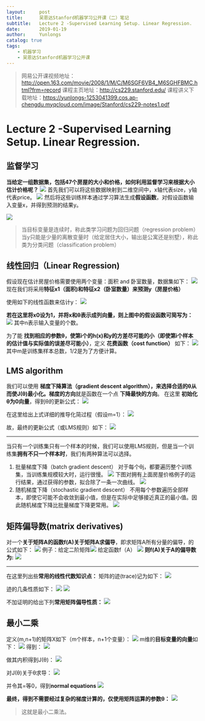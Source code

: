 ```yaml
---
layout:     post
title:      吴恩达Stanford机器学习公开课（二）笔记
subtitle:   Lecture 2 -Supervised Learning Setup. Linear Regression.
date:       2019-01-19
author:     Yunlongs
catalog: true
tags:
    - 机器学习
    - 吴恩达Stanford机器学习公开课
---
```


>网易公开课视频地址：http://open.163.com/movie/2008/1/M/C/M6SGF6VB4_M6SGHFBMC.html?frm=record
课程主页地址：http://cs229.stanford.edu/
课程讲义下载地址：https://yunlongs-1253041399.cos.ap-chengdu.myqcloud.com/image/Stanford/cs229-notes1.pdf


# Lecture 2 -Supervised Learning Setup. Linear Regression.

## 监督学习
**当给定一组数据集，包括47个房屋的大小和价格，如何利用监督学习来根据大小估计价格呢？**
![](https://yunlongs-1253041399.cos.ap-chengdu.myqcloud.com/image/Stanford/lecture-2-1.jpg)
首先我们可以将这些数据映射到二维空间中，x轴代表size，y轴代表price。
![](https://yunlongs-1253041399.cos.ap-chengdu.myqcloud.com/image/Stanford/lecture-2-2.jpg)
然后将这些训练样本通过学习算法生成**假设函数**，对假设函数输入变量x，并得到预测的结果y。

![](https://yunlongs-1253041399.cos.ap-chengdu.myqcloud.com/image/Stanford/lecture-2-3.jpg)

>当目标变量是连续时，称此类学习问题为回归问题（regression problem）
当y只能是少量的离散变量时（给定居住大小，输出是公寓还是别墅），称此类为分类问题（classification problem）

## 线性回归（Linear Regression)
假设现在估计房屋价格需要使用两个变量：面积 and 卧室数量，数据集如下：
![](https://yunlongs-1253041399.cos.ap-chengdu.myqcloud.com/image/Stanford/lecture-2-4.jpg)
现在我们将采用**特征x1（面积)和特征x2（卧室数量）来预测y（房屋价格）**

使用如下的线性函数来估计y：
![](https://yunlongs-1253041399.cos.ap-chengdu.myqcloud.com/image/Stanford/lecture-2-5.jpg)

**若在这里将x0设为1，并将x和θ表示成列向量，则上图中的假设函数可简写为：**
![](https://yunlongs-1253041399.cos.ap-chengdu.myqcloud.com/image/Stanford/lecture-2-6.jpg)
其中n表示输入变量的个数。

为了能 **找到相应的参数θ，使第i个的h(x)和y的方差尽可能的小（即使第i个样本的估计值与实际值的误差尽可能小）**，定义 **花费函数（cost function）** 如下：
![](https://yunlongs-1253041399.cos.ap-chengdu.myqcloud.com/image/Stanford/lecture-2-7.jpg)
其中m是训练集样本总数，1/2是为了方便计算。

## LMS algorithm
我们可以使用 **梯度下降算法（gradient descent algorithm），来选择合适的θ从而使J(θ)最小化。梯度的方向**就是函数在一个点 **下降最快的方向**。
在这里 **初始化θ为0向量**，得到θ的更新公式：
![](https://yunlongs-1253041399.cos.ap-chengdu.myqcloud.com/image/Stanford/lecture-2-9.jpg)

在这里给出上式详细的推导化简过程（假设m=1）：
![](https://yunlongs-1253041399.cos.ap-chengdu.myqcloud.com/image/Stanford/lecture-2-10.jpg)

故，最终的更新公式（或LMS规则）如下：
![](https://yunlongs-1253041399.cos.ap-chengdu.myqcloud.com/image/Stanford/lecture-2-11.jpg)

----
当只有一个训练集只有一个样本的时候，我们可以使用LMS规则，但是当一个训练集<strong>拥有不只一个样本时</strong>，我们有两种算法可以选择。

1. 批量梯度下降（batch gradient descent）
对于每个θj，都要遍历整个训练集，当训练集规模较大时，运行很慢。
![](https://yunlongs-1253041399.cos.ap-chengdu.myqcloud.com/image/Stanford/lecture-2-12.jpg)
下图对拥有上面房屋价格例子的运行结果，通过获得的参数，拟合除了一条一次曲线。
![](https://yunlongs-1253041399.cos.ap-chengdu.myqcloud.com/image/Stanford/lecture-2-13.jpg)
2. 随机梯度下降（stochastic gradient descent）
不用每个参数遍历全部样本，即使它可能不会收敛到最小值，但是在实际中足够接近真正的最小值。因此随机梯度下降比批量梯度下降更常用。
![](https://yunlongs-1253041399.cos.ap-chengdu.myqcloud.com/image/Stanford/lecture-2-14.jpg)

## 矩阵偏导数(matrix derivatives)
对一个<strong>关于矩阵A的函数f(A)关于矩阵A求偏导</strong>，即求矩阵A所有分量的偏导，的公式如下：
![](https://yunlongs-1253041399.cos.ap-chengdu.myqcloud.com/image/Stanford/lecture-2-15.jpg)
例子：给定二阶矩阵![](https://yunlongs-1253041399.cos.ap-chengdu.myqcloud.com/image/Stanford/lecture-2-16.jpg)
给定函数f（A）
![](https://yunlongs-1253041399.cos.ap-chengdu.myqcloud.com/image/Stanford/lecture-2-17.jpg)
<strong>则f(A)关于A的偏导数为:</strong>
![](https://yunlongs-1253041399.cos.ap-chengdu.myqcloud.com/image/Stanford/lecture-2-18.jpg)

-----
在这里列出些<strong>常用的线性代数知识点：</strong>
矩阵的迹(trace)记为如下：
![](https://yunlongs-1253041399.cos.ap-chengdu.myqcloud.com/image/Stanford/lecture-2-19.jpg)

迹的几条性质如下：
![](https://yunlongs-1253041399.cos.ap-chengdu.myqcloud.com/image/Stanford/lecture-2-20.jpg)
![](https://yunlongs-1253041399.cos.ap-chengdu.myqcloud.com/image/Stanford/lecture-2-21.jpg)

不加证明的给出下列<strong>常用矩阵偏导性质：</strong>
![](https://yunlongs-1253041399.cos.ap-chengdu.myqcloud.com/image/Stanford/lecture-2-22.jpg)

## 最小二乘
定义(m,n+1)的矩阵X如下（m个样本，n+1个变量）：
![](https://yunlongs-1253041399.cos.ap-chengdu.myqcloud.com/image/Stanford/lecture-2-23.jpg)
m维的<strong>目标变量的向量</strong>如下：
![](https://yunlongs-1253041399.cos.ap-chengdu.myqcloud.com/image/Stanford/lecture-2-24.jpg)
得到：
![](https://yunlongs-1253041399.cos.ap-chengdu.myqcloud.com/image/Stanford/lecture-2-25.jpg)

做其内积得到J(θ)：
![](https://yunlongs-1253041399.cos.ap-chengdu.myqcloud.com/image/Stanford/lecture-2-26.jpg)

对J(θ)关于θ求导：
![](https://yunlongs-1253041399.cos.ap-chengdu.myqcloud.com/image/Stanford/lecture-2-27.jpg)

并令其=等0，得到<strong>normal equations</strong>
![](https://yunlongs-1253041399.cos.ap-chengdu.myqcloud.com/image/Stanford/lecture-2-28.jpg)

<strong>最终，得到不需要经过复杂的梯度计算的，仅使用矩阵运算的参数θ：</strong>
![](https://yunlongs-1253041399.cos.ap-chengdu.myqcloud.com/image/Stanford/lecture-2-29.jpg)
>这就是最小二乘法。
